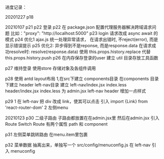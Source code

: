 进度记录：

20201227 p18

20210107 p21 p22 登录
 p22 在 package.json 配置代理服务器解决跨域请求问题
 比如："proxy": "http://localhost:5000"
 p23 login 请求改成 async await 的模式
 p24 
 优化1 ajax.js 统一处理异常请求，
 在请求出错时, 不reject(error), 而是显示错误提示
 p25
 优化2: 异步得到不是reponse, 而是response.data
   在请求成功resolve时: resolve(response.data)
   使用 this.props.history.replace 代替 this.props.history.push
 p26
 在内存保存登录的user
 建立 util 目录存放工具函数

 p27 维持登录 
 使用store 存储对象及各组件调用

 p28 使用 antd layout布局 
 1,在src下建立 components目录
 在components 目录下建立 header left-nav目录 
 建立 left-nav/index.jsx index.less header/index.jsx index.less
 为 admin.jsx left-nav header 增加一点样式

 p29
 1
 在 left-nav 把 div 改成 link，使其可以点击 
 引入 import {Link} from 'react-router-dom'
 2
 左侧menu

 20210123
 p30 二级子路由
 子路由都放置在在admin.jsx里
 然后在admin.jsx 引入 Route Switch
 Route 有两个属性 path 和 component
 
 p31 左侧菜单跳转路由
 在menu.item里包裹 <link></link>

 p32 菜单数据 
 抽离出来，单独写一个 src/config/menuconfig.js
 在 left-nav 引入 menuconfig